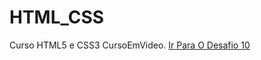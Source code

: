# HTML_CSS
 Curso HTML5 e CSS3 CursoEmVideo.
<a href="https://diegooliveira01.github.io/HTML_CSS/Desafios/Desafio%2010/">Ir Para O Desafio 10</a>